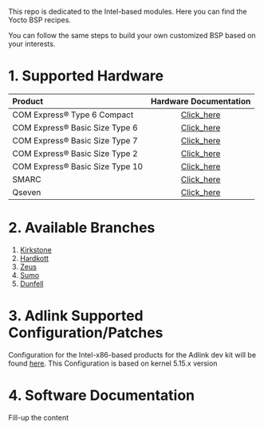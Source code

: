 This repo is dedicated to the Intel-based modules. Here you can find the Yocto BSP recipes.

You can follow the same steps to build your own customized BSP based on your interests.

# 1. Supported Hardware

| Product                         |                    Hardware Documentation                    |
| :------------------------------ | :----------------------------------------------------------: |
| COM Express® Type 6 Compact     | [Click_here](https://www.adlinktech.com/en/Computer_on_Modules_COM_Express_Type6) |
| COM Express® Basic Size Type 6  | [Click_here](https://www.adlinktech.com/en/Computer_on_Modules_COM_Express_Type6) |
| COM Express® Basic Size Type 7  | [Click_here](https://www.adlinktech.com/en/Computer_on_Modules_COM_Express_Type7) |
| COM Express® Basic Size Type 2  | [Click_here](https://www.adlinktech.com/en/Computer_on_Modules_COM_Express_Type2) |
| COM Express® Basic Size Type 10 | [Click_here](https://www.adlinktech.com/en/Computer_on_Modules_COM_Express_Type10) |
| SMARC                           | [Click_here](https://www.adlinktech.com/en/Computer_on_Modules_SMARC) |
| Qseven                          | [Click_here](https://www.adlinktech.com/en/Computer_on_Modules_Qseven) |

# 2. Available Branches

1. [Kirkstone](https://github.com/ADLINK/meta-adlink-x86-64bit/tree/kirkstone)
2. [Hardkott](https://github.com/ADLINK/meta-adlink-x86-64bit/tree/hardknott)
3. [Zeus](https://github.com/ADLINK/meta-adlink-x86-64bit/tree/zeus)
4. [Sumo](https://github.com/ADLINK/meta-adlink-x86-64bit/tree/sumo)
5. [Dunfell](https://github.com/ADLINK/meta-adlink-x86-64bit/tree/dunfell)

# 3. Adlink Supported Configuration/Patches

Configuration for the Intel-x86-based products for the Adlink dev kit will be found [here](https://github.com/ADLINK/meta-adlink-x86-64bit/tree/kirkstone/recipes-kernel/linux-intel/linux-intel).
This Configuration is based on kernel 5.15.x version



# 4. Software Documentation

Fill-up the content
